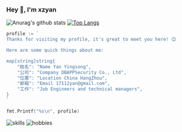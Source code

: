 ### Hey 👋, I'm xzyan

<!--
![header](http://xzyan.github.io/header.png)
-->

![Anurag's github stats](https://github-readme-stats.vercel.app/api?username=xzyan&show_icons=true&theme=dark)
[![Top Langs](https://github-readme-stats.vercel.app/api/top-langs/?username=xzyan&layout=compact)](https://github.com/anuraghazra/github-readme-stats)

```go
profile := `
Thanks for visiting my profile, it's great to meet you here! 😊

Here are some quick things about me:

map[string]string{
    "姓名": "Name Yan Yingsong",
    "公司": "Company DBAPPSecurity Co., Ltd",
    "位置": "Location China HangZhou",
    "邮箱": "Email 17112yan@gmail.com",
    "工作": "Job Engineers and technical managers",
}
`

fmt.Printf("%s\n", profile)
```

![skills](http://xzyan.github.io/skills.svg)
![hobbies](http://xzyan.github.io/hobbies.svg)

